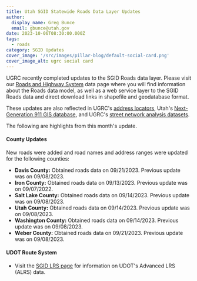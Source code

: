 ```yaml
---
title: Utah SGID Statewide Roads Data Layer Updates
author:
  display_name: Greg Bunce
  email: gbunce@utah.gov
date: 2023-10-06T08:30:00.000Z
tags:
  - roads
category: SGID Updates
cover_image: '/src/images/pillar-blog/default-social-card.png'
cover_image_alt: ugrc social card
---
```


UGRC recently completed updates to the SGID Roads data layer. Please visit our [Roads and Highway System](/products/sgid/transportation/road-centerlines) data page where you will find information about the Roads data model, as well as a web service layer to the SGID Roads data and direct download links in shapefile and geodatabase format.

These updates are also reflected in UGRC's [address locators](/products/sgid/address), Utah's [Next-Generation 911 GIS database](/products/sgid/911), and UGRC's [street network analysis datasets](/products/sgid/transportation/street-network).

The following are highlights from this month's update.

#### County Updates

New roads were added and road names and address ranges were updated for the following counties:

- **Davis County:** Obtained roads data on 09/21/2023. Previous update was on 09/08/2023.
- **Iron County:** Obtained roads data on 09/13/2023. Previous update was on 09/07/2022.
- **Salt Lake County:** Obtained roads data on 09/14/2023. Previous update was on 09/08/2023.
- **Utah County:** Obtained roads data on 09/14/2023. Previous update was on 09/08/2023.
- **Washington County:** Obtained roads data on 09/14/2023. Previous update was on 09/08/2023.
- **Weber County:** Obtained roads data on 09/21/2023. Previous update was on 09/08/2023.

#### UDOT Route System

- Visit the [SGID LRS page](/products/sgid/transportation/road-centerlines) for information on UDOT's Advanced LRS (ALRS) data.
